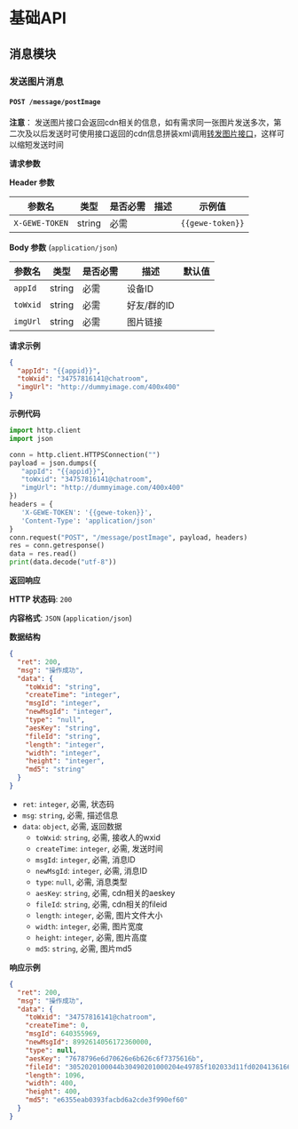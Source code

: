 # 基础API

## 消息模块

### 发送图片消息

#### `POST /message/postImage`

**注意**： 发送图片接口会返回cdn相关的信息，如有需求同一张图片发送多次，第二次及以后发送时可使用接口返回的cdn信息拼装xml调用[转发图片接口](#转发图片消息)，这样可以缩短发送时间

**请求参数**

**Header 参数**

| 参数名         | 类型   | 是否必需 | 描述 | 示例值         |
| -------------- | ------ | -------- | ---- | ------------- |
| `X-GEWE-TOKEN` | string | 必需     |      | `{{gewe-token}}` |

**Body 参数** (`application/json`)

| 参数名    | 类型    | 是否必需 | 描述     | 默认值 |
| -------- | ------- | -------- | -------- | ---- |
| `appId`  | string  | 必需     | 设备ID   |      |
| `toWxid` | string  | 必需     | 好友/群的ID |      |
| `imgUrl` | string  | 必需     | 图片链接   |      |

**请求示例**

```json
{
  "appId": "{{appid}}",
  "toWxid": "34757816141@chatroom",
  "imgUrl": "http://dummyimage.com/400x400"
}
```

**示例代码**

```python
import http.client
import json

conn = http.client.HTTPSConnection("")
payload = json.dumps({
   "appId": "{{appid}}",
   "toWxid": "34757816141@chatroom",
   "imgUrl": "http://dummyimage.com/400x400"
})
headers = {
   'X-GEWE-TOKEN': '{{gewe-token}}',
   'Content-Type': 'application/json'
}
conn.request("POST", "/message/postImage", payload, headers)
res = conn.getresponse()
data = res.read()
print(data.decode("utf-8"))
```

**返回响应**

**HTTP 状态码**: `200`

**内容格式**: `JSON` (`application/json`)

**数据结构**

```json
{
  "ret": 200,
  "msg": "操作成功",
  "data": {
    "toWxid": "string",
    "createTime": "integer",
    "msgId": "integer",
    "newMsgId": "integer",
    "type": "null",
    "aesKey": "string",
    "fileId": "string",
    "length": "integer",
    "width": "integer",
    "height": "integer",
    "md5": "string"
  }
}
```

* `ret`: `integer`, 必需, 状态码
* `msg`: `string`, 必需, 描述信息
* `data`: `object`, 必需, 返回数据
    * `toWxid`: `string`, 必需, 接收人的wxid
    * `createTime`: `integer`, 必需, 发送时间
    * `msgId`: `integer`, 必需, 消息ID
    * `newMsgId`: `integer`, 必需, 消息ID
    * `type`: `null`, 必需, 消息类型
    * `aesKey`: `string`, 必需, cdn相关的aeskey
    * `fileId`: `string`, 必需, cdn相关的fileid
    * `length`: `integer`, 必需, 图片文件大小
    * `width`: `integer`, 必需, 图片宽度
    * `height`: `integer`, 必需, 图片高度
    * `md5`: `string`, 必需, 图片md5

**响应示例**

```json
{
  "ret": 200,
  "msg": "操作成功",
  "data": {
    "toWxid": "34757816141@chatroom",
    "createTime": 0,
    "msgId": 640355969,
    "newMsgId": 8992614056172360000,
    "type": null,
    "aesKey": "7678796e6d70626e6b626c6f7375616b",
    "fileId": "3052020100044b30490201000204e49785f102033d11fd0204136166b4020465966eea042437646265323234362d653662662d343464392d393363362d3139313661363863646266390204052418020201000400",
    "length": 1096,
    "width": 400,
    "height": 400,
    "md5": "e6355eab0393facbd6a2cde3f990ef60"
  }
}
```